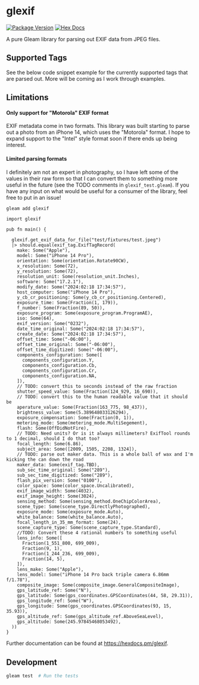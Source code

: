 # glexif

[![Package Version](https://img.shields.io/hexpm/v/glexif)](https://hex.pm/packages/glexif)
[![Hex Docs](https://img.shields.io/badge/hex-docs-ffaff3)](https://hexdocs.pm/glexif/)

A pure Gleam library for parsing out EXIF data from JPEG files.

## Supported Tags

See the below code snippet example for the currently supported tags that are parsed out. More will be coming as I work through examples.

## Limitations

#### Only support for "Motorola" EXIF format

EXIF metadata come in two formats. This library was built starting to parse out a photo from an iPhone 14, which uses the "Motorola" format. I hope to expand support to the "Intel" style format soon if there ends up being interest.

#### Limited parsing formats

I definitely am not an expert in photography, so I have left some of the values in their raw form so that I can convert them to something more useful in the future (see the TODO comments in `glexif_test.gleam`). If you have any input on what would be useful for a consumer of the library, feel free to put in an issue!

```sh
gleam add glexif
```

```gleam
import glexif

pub fn main() {

  glexif.get_exif_data_for_file("test/fixtures/test.jpeg")
  |> should.equal(exif_tag.ExifTagRecord(
    make: Some("Apple"),
    model: Some("iPhone 14 Pro"),
    orientation: Some(orientation.Rotate90CW),
    x_resolution: Some(72),
    y_resolution: Some(72),
    resolution_unit: Some(resolution_unit.Inches),
    software: Some("17.2.1"),
    modify_date: Some("2024:02:18 17:34:57"),
    host_computer: Some("iPhone 14 Pro"),
    y_cb_cr_positioning: Some(y_cb_cr_positioning.Centered),
    exposure_time: Some(Fraction(1, 179)),
    f_number: Some(Fraction(89, 50)),
    exposure_program: Some(exposure_program.ProgramAE),
    iso: Some(64),
    exif_version: Some("0232"),
    date_time_original: Some("2024:02:18 17:34:57"),
    create_date: Some("2024:02:18 17:34:57"),
    offset_time: Some("-06:00"),
    offset_time_original: Some("-06:00"),
    offset_time_digitized: Some("-06:00"),
    components_configuration: Some([
      components_configuration.Y,
      components_configuration.Cb,
      components_configuration.Cr,
      components_configuration.NA,
    ]),
    // TODO: convert this to seconds instead of the raw fraction
    shutter_speed_value: Some(Fraction(124_929, 16_690)),
    // TODO: convert this to the human readable value that it should be
    aperature_value: Some(Fraction(163_775, 98_437)),
    brightness_value: Some(5.389648033126294),
    exposure_compensation: Some(Fraction(0, 1)),
    metering_mode: Some(metering_mode.MultiSegement),
    flash: Some(OffDidNotFire),
    // TODO: Need units? Or is it always millimeters? ExifTool rounds to 1 decimal, should I do that too?
    focal_length: Some(6.86),
    subject_area: Some([2009, 1505, 2208, 1324]),
    // TODO: parse out maker data. This is a whole ball of wax and I'm kicking the can down the road
    maker_data: Some(exif_tag.TBD),
    sub_sec_time_original: Some("289"),
    sub_sec_time_digitized: Some("289"),
    flash_pix_version: Some("0100"),
    color_space: Some(color_space.Uncalibrated),
    exif_image_width: Some(4032),
    exif_image_height: Some(3024),
    sensing_method: Some(sensing_method.OneChipColorArea),
    scene_type: Some(scene_type.DirectlyPhotographed),
    exposure_mode: Some(exposure_mode.Auto),
    white_balance: Some(white_balance.Auto),
    focal_length_in_35_mm_format: Some(24),
    scene_capture_type: Some(scene_capture_type.Standard),
    //TODO: Convert these 4 rational numbers to something useful
    lens_info: Some([
      Fraction(1_551_800, 699_009),
      Fraction(9, 1),
      Fraction(1_244_236, 699_009),
      Fraction(14, 5),
    ]),
    lens_make: Some("Apple"),
    lens_model: Some("iPhone 14 Pro back triple camera 6.86mm f/1.78"),
    composite_image: Some(composite_image.GeneralCompositeImage),
    gps_latitude_ref: Some("N"),
    gps_latitude: Some(gps_coordinates.GPSCoordinates(44, 58, 29.31)),
    gps_longitude_ref: Some("W"),
    gps_longitude: Some(gps_coordinates.GPSCoordinates(93, 15, 35.93)),
    gps_altitude_ref: Some(gps_altitude_ref.AboveSeaLevel),
    gps_altitude: Some(245.97845468053492),
  ))
}
```

Further documentation can be found at <https://hexdocs.pm/glexif>.

## Development

```sh
gleam test  # Run the tests
```
